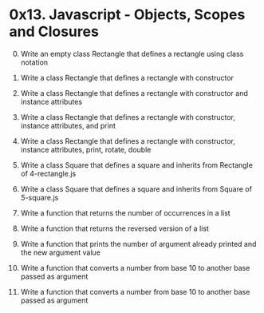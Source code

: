# 0x13. Javascript - Objects, Scopes and Closures

0. Write an empty class Rectangle that defines a rectangle using class notation

1. Write a class Rectangle that defines a rectangle with constructor

2. Write a class Rectangle that defines a rectangle with constructor and instance attributes

3. Write a class Rectangle that defines a rectangle with constructor, instance attributes, and print

3. Write a class Rectangle that defines a rectangle with constructor, instance attributes, print, rotate, double

4. Write a class Square that defines a square and inherits from Rectangle of 4-rectangle.js

5. Write a class Square that defines a square and inherits from Square of 5-square.js

6. Write a function that returns the number of occurrences in a list

7. Write a function that returns the reversed version of a list

8. Write a function that prints the number of argument already printed and the new argument value

9. Write a function that converts a number from base 10 to another base passed as argument

10. Write a function that converts a number from base 10 to another base passed as argument
